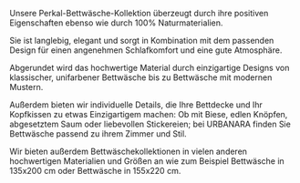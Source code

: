 Unsere Perkal-Bettwäsche-Kollektion überzeugt durch ihre positiven Eigenschaften ebenso wie durch 100% Naturmaterialien.

Sie ist langlebig, elegant und sorgt in Kombination mit dem passenden Design für einen angenehmen Schlafkomfort und eine gute Atmosphäre.

Abgerundet wird das hochwertige Material durch einzigartige Designs von klassischer, unifarbener Bettwäsche bis zu Bettwäsche mit modernen Mustern.

Außerdem bieten wir individuelle Details, die Ihre Bettdecke und Ihr Kopfkissen zu etwas Einzigartigem machen: Ob mit Biese, edlen Knöpfen, abgesetztem Saum oder liebevollen Stickereien; bei URBANARA finden Sie Bettwäsche passend zu ihrem Zimmer und Stil.

Wir bieten außerdem Bettwäschekollektionen in vielen anderen hochwertigen Materialien und Größen an wie zum Beispiel Bettwäsche in 135x200 cm oder Bettwäsche in 155x220 cm. 
